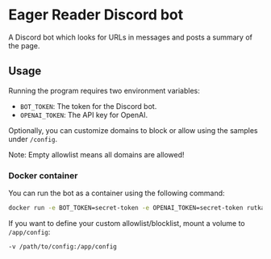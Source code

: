 # Eager Reader Discord bot

A Discord bot which looks for URLs in messages and posts a summary of the page.

## Usage

Running the program requires two environment variables:

- `BOT_TOKEN`: The token for the Discord bot.
- `OPENAI_TOKEN`: The API key for OpenAI.

Optionally, you can customize domains to block or allow using the samples under `/config`.

Note: Empty allowlist means all domains are allowed!

### Docker container

You can run the bot as a container using the following command:

```sh
docker run -e BOT_TOKEN=secret-token -e OPENAI_TOKEN=secret-token rutkai/eager-reader-discord-bot:latest
```

If you want to define your custom allowlist/blocklist, mount a volume to `/app/config`:

```sh
-v /path/to/config:/app/config
```
